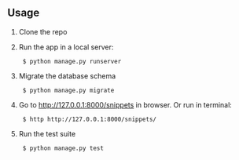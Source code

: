 ## Usage

1. Clone the repo

1. Run the app in a local server:

        $ python manage.py runserver

1. Migrate the database schema

        $ python manage.py migrate

1. Go to http://127.0.0.1:8000/snippets in browser. Or run in terminal:

        $ http http://127.0.0.1:8000/snippets/

1. Run the test suite

        $ python manage.py test

